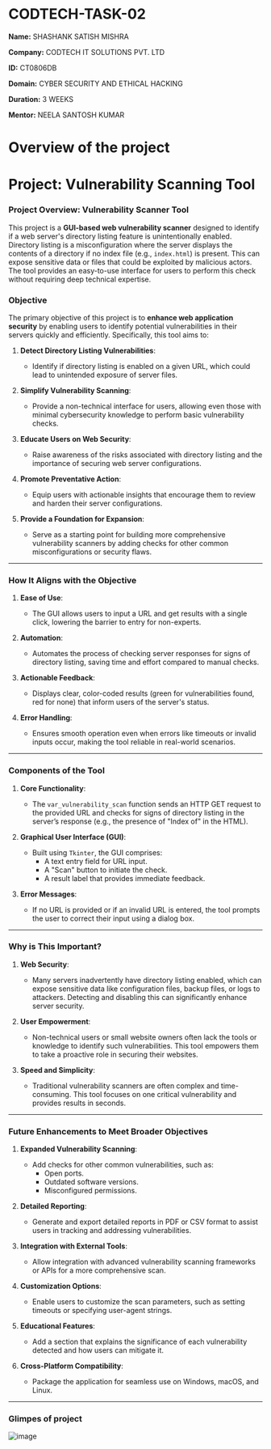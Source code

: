 # CODTECH-TASK-02

**Name:** SHASHANK SATISH MISHRA

**Company:** CODTECH IT SOLUTIONS PVT. LTD

**ID:** CT0806DB

**Domain:** CYBER SECURITY AND ETHICAL HACKING

**Duration:** 3 WEEKS

**Mentor:** NEELA SANTOSH KUMAR

# Overview of the project

# Project: Vulnerability Scanning Tool

### Project Overview: Vulnerability Scanner Tool

This project is a **GUI-based web vulnerability scanner** designed to identify if a web server's directory listing feature is unintentionally enabled. Directory listing is a misconfiguration where the server displays the contents of a directory if no index file (e.g., `index.html`) is present. This can expose sensitive data or files that could be exploited by malicious actors. The tool provides an easy-to-use interface for users to perform this check without requiring deep technical expertise.



### **Objective**

The primary objective of this project is to **enhance web application security** by enabling users to identify potential vulnerabilities in their servers quickly and efficiently. Specifically, this tool aims to:

1. **Detect Directory Listing Vulnerabilities**:
   - Identify if directory listing is enabled on a given URL, which could lead to unintended exposure of server files.

2. **Simplify Vulnerability Scanning**:
   - Provide a non-technical interface for users, allowing even those with minimal cybersecurity knowledge to perform basic vulnerability checks.

3. **Educate Users on Web Security**:
   - Raise awareness of the risks associated with directory listing and the importance of securing web server configurations.

4. **Promote Preventative Action**:
   - Equip users with actionable insights that encourage them to review and harden their server configurations.

5. **Provide a Foundation for Expansion**:
   - Serve as a starting point for building more comprehensive vulnerability scanners by adding checks for other common misconfigurations or security flaws.

---

### **How It Aligns with the Objective**

1. **Ease of Use**:
   - The GUI allows users to input a URL and get results with a single click, lowering the barrier to entry for non-experts.
   
2. **Automation**:
   - Automates the process of checking server responses for signs of directory listing, saving time and effort compared to manual checks.

3. **Actionable Feedback**:
   - Displays clear, color-coded results (green for vulnerabilities found, red for none) that inform users of the server's status.

4. **Error Handling**:
   - Ensures smooth operation even when errors like timeouts or invalid inputs occur, making the tool reliable in real-world scenarios.

---

### **Components of the Tool**

1. **Core Functionality**:
   - The `var_vulnerability_scan` function sends an HTTP GET request to the provided URL and checks for signs of directory listing in the server’s response (e.g., the presence of "Index of" in the HTML).

2. **Graphical User Interface (GUI)**:
   - Built using `Tkinter`, the GUI comprises:
     - A text entry field for URL input.
     - A "Scan" button to initiate the check.
     - A result label that provides immediate feedback.

3. **Error Messages**:
   - If no URL is provided or if an invalid URL is entered, the tool prompts the user to correct their input using a dialog box.

---

### **Why is This Important?**

1. **Web Security**:
   - Many servers inadvertently have directory listing enabled, which can expose sensitive data like configuration files, backup files, or logs to attackers. Detecting and disabling this can significantly enhance server security.

2. **User Empowerment**:
   - Non-technical users or small website owners often lack the tools or knowledge to identify such vulnerabilities. This tool empowers them to take a proactive role in securing their websites.

3. **Speed and Simplicity**:
   - Traditional vulnerability scanners are often complex and time-consuming. This tool focuses on one critical vulnerability and provides results in seconds.

---

### **Future Enhancements to Meet Broader Objectives**

1. **Expanded Vulnerability Scanning**:
   - Add checks for other common vulnerabilities, such as:
     - Open ports.
     - Outdated software versions.
     - Misconfigured permissions.

2. **Detailed Reporting**:
   - Generate and export detailed reports in PDF or CSV format to assist users in tracking and addressing vulnerabilities.

3. **Integration with External Tools**:
   - Allow integration with advanced vulnerability scanning frameworks or APIs for a more comprehensive scan.

4. **Customization Options**:
   - Enable users to customize the scan parameters, such as setting timeouts or specifying user-agent strings.

5. **Educational Features**:
   - Add a section that explains the significance of each vulnerability detected and how users can mitigate it.

6. **Cross-Platform Compatibility**:
   - Package the application for seamless use on Windows, macOS, and Linux.

---

### **Glimpes of project**

![image](https://github.com/user-attachments/assets/472bdcbb-03f2-42d8-94ba-6087cc022416)
